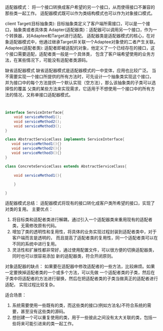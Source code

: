 适配器模式：
将一个接口转换成客户希望的另一个接口，从而使得接口不兼容的那些类一起工作。
适配器模式既可以作为类结构模式也可以作为对象接口模式。

client 
Target(目标抽象类): 目标抽象类定义了客户端所需接口，可以是一个接口，抽象类或者具体类 
Adapter(适配器类)：适配器可以调用另一个接口，作为一个转换器，对Adaptee和Target进行适配。
适配器类是适配器模式的核心，在对象适配器模式中，他通过继承Target并关联一个Adaptee对象使的二者产生关联。
Adaptee(适配者类): 适配者即被适配的对象，他定义了一个已经存在的接口，这个接口需要适配，适配者类一般是一个具体类，
包含了客户端希望使用的业务方法，在某些情况下，可能没有适配者类源码。

缺省适配器模式
缺省适配器模式是适配器模式的一中变体，应用也比较广泛。
当不需要实现一个接口所提供的所有方法时，可先设计一个抽象类实现这个接口，
并为接口中的每个方法提供一个默认实现（空方法），那么该抽象类的子类可以选择性的覆盖
父类的某些方法来实现需求，它适用于不想使用一个接口中的所有方法的情况，又称单接口适配器模式。

```java


interface ServiceInterface{
    void serviceMethod1();
    void serviceMethod2();
    void serviceMethod3();
}

class AbstractServiceClass implements ServiceInterface{
   void serviceMethod1(){}
   void serviceMethod2(){}
   void serviceMethod3(){}
}

class ConcreteServiceClass extends AbstractServiceClass{
    
    void serviceMethod1(){
 
    }

}

```
适配器模式总结：
适配器模式将现有的接口转化成客户类所希望的接口，实现了对类的复用。
主要优点：
1. 将目标类和适配者类进行解耦，通过引入一个适配器类来重用现有的适配者类，无需修改原有代码。
2. 增加了类的透明性和复用性，将具体的业务实现过程封装到适配者类中，对于客户端而言是透明的，
而且提高了适配者类的复用性，同一个适配者类可以在不同的系统中进行复用。
3. 灵活性和扩展性都非常好，通过使用配置文件，可以很方便的切换适配器类，同时也可以很容易添加
新的适配器类，符合开闭原则。

对象适配器的缺点：
如果要在适配器中修改适配者的一些方法，比较麻烦。如果一定要换掉适配者类的一个或多个方法，可以先做
一个适配者类的子类，然后在子类中将适配者的方法进行替换，然后在把适配者类的子类当做真正的适配者进行适配，
实现过程比较复杂。

适合场景：
1. 系统需要使用一些既有的类，而这些类的接口(例如方法名)不符合系统的需要，甚至没有这些类的源码。
2. 想创建一个可以重复使用的类，用于一些彼此之间没有太大关联的类，包括一些将来可能引进来的类一起工作。
